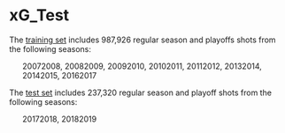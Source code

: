 # xG_Test

The <a href="https://drive.google.com/file/d/1b6I2QF0TUtsgIvCNmm8yfWwdvCNjf4kw/view?usp=sharing">training set</a> includes 987,926 regular season and playoffs shots from the following seasons:<br>
<ul>20072008, 20082009, 20092010, 20102011, 20112012, 20132014, 20142015, 20162017</ul>
The <a href="https://drive.google.com/file/d/15w2Izj316c7zZ_wkpD5CYOisv7IrmOAw/view?usp=sharing">test set</a> includes 237,320 regular season and playoff shots from the following seasons:<br>
<ul>20172018, 20182019</ul>
